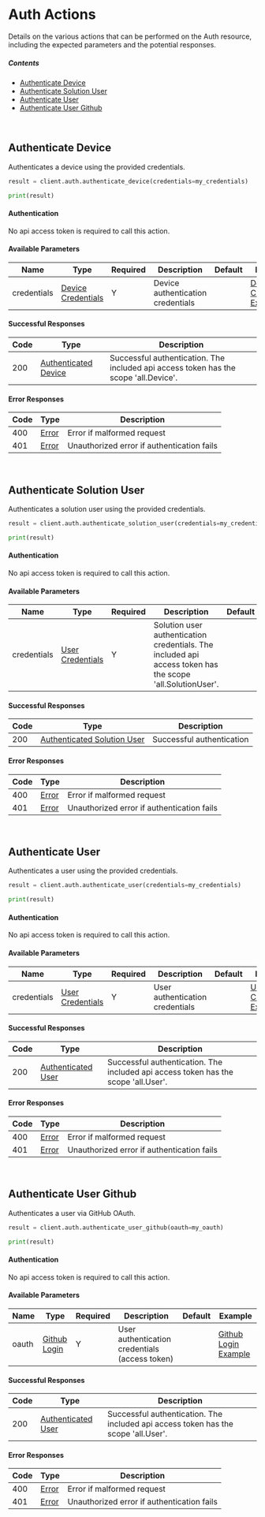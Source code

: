 # Auth Actions

Details on the various actions that can be performed on the
Auth resource, including the expected
parameters and the potential responses.

##### Contents

*   [Authenticate Device](#authenticate-device)
*   [Authenticate Solution User](#authenticate-solution-user)
*   [Authenticate User](#authenticate-user)
*   [Authenticate User Github](#authenticate-user-github)

<br/>

## Authenticate Device

Authenticates a device using the provided credentials.

```python
result = client.auth.authenticate_device(credentials=my_credentials)

print(result)
```

#### Authentication
No api access token is required to call this action.

#### Available Parameters

| Name | Type | Required | Description | Default | Example |
| ---- | ---- | -------- | ----------- | ------- | ------- |
| credentials | [Device Credentials](_schemas.md#device-credentials) | Y | Device authentication credentials |  | [Device Credentials Example](_schemas.md#device-credentials-example) |

#### Successful Responses

| Code | Type | Description |
| ---- | ---- | ----------- |
| 200 | [Authenticated Device](_schemas.md#authenticated-device) | Successful authentication. The included api access token has the scope &#x27;all.Device&#x27;. |

#### Error Responses

| Code | Type | Description |
| ---- | ---- | ----------- |
| 400 | [Error](_schemas.md#error) | Error if malformed request |
| 401 | [Error](_schemas.md#error) | Unauthorized error if authentication fails |

<br/>

## Authenticate Solution User

Authenticates a solution user using the provided credentials.

```python
result = client.auth.authenticate_solution_user(credentials=my_credentials)

print(result)
```

#### Authentication
No api access token is required to call this action.

#### Available Parameters

| Name | Type | Required | Description | Default | Example |
| ---- | ---- | -------- | ----------- | ------- | ------- |
| credentials | [User Credentials](_schemas.md#user-credentials) | Y | Solution user authentication credentials. The included api access token has the scope &#x27;all.SolutionUser&#x27;. |  | [User Credentials Example](_schemas.md#user-credentials-example) |

#### Successful Responses

| Code | Type | Description |
| ---- | ---- | ----------- |
| 200 | [Authenticated Solution User](_schemas.md#authenticated-solution-user) | Successful authentication |

#### Error Responses

| Code | Type | Description |
| ---- | ---- | ----------- |
| 400 | [Error](_schemas.md#error) | Error if malformed request |
| 401 | [Error](_schemas.md#error) | Unauthorized error if authentication fails |

<br/>

## Authenticate User

Authenticates a user using the provided credentials.

```python
result = client.auth.authenticate_user(credentials=my_credentials)

print(result)
```

#### Authentication
No api access token is required to call this action.

#### Available Parameters

| Name | Type | Required | Description | Default | Example |
| ---- | ---- | -------- | ----------- | ------- | ------- |
| credentials | [User Credentials](_schemas.md#user-credentials) | Y | User authentication credentials |  | [User Credentials Example](_schemas.md#user-credentials-example) |

#### Successful Responses

| Code | Type | Description |
| ---- | ---- | ----------- |
| 200 | [Authenticated User](_schemas.md#authenticated-user) | Successful authentication. The included api access token has the scope &#x27;all.User&#x27;. |

#### Error Responses

| Code | Type | Description |
| ---- | ---- | ----------- |
| 400 | [Error](_schemas.md#error) | Error if malformed request |
| 401 | [Error](_schemas.md#error) | Unauthorized error if authentication fails |

<br/>

## Authenticate User Github

Authenticates a user via GitHub OAuth.

```python
result = client.auth.authenticate_user_github(oauth=my_oauth)

print(result)
```

#### Authentication
No api access token is required to call this action.

#### Available Parameters

| Name | Type | Required | Description | Default | Example |
| ---- | ---- | -------- | ----------- | ------- | ------- |
| oauth | [Github Login](_schemas.md#github-login) | Y | User authentication credentials (access token) |  | [Github Login Example](_schemas.md#github-login-example) |

#### Successful Responses

| Code | Type | Description |
| ---- | ---- | ----------- |
| 200 | [Authenticated User](_schemas.md#authenticated-user) | Successful authentication. The included api access token has the scope &#x27;all.User&#x27;. |

#### Error Responses

| Code | Type | Description |
| ---- | ---- | ----------- |
| 400 | [Error](_schemas.md#error) | Error if malformed request |
| 401 | [Error](_schemas.md#error) | Unauthorized error if authentication fails |
